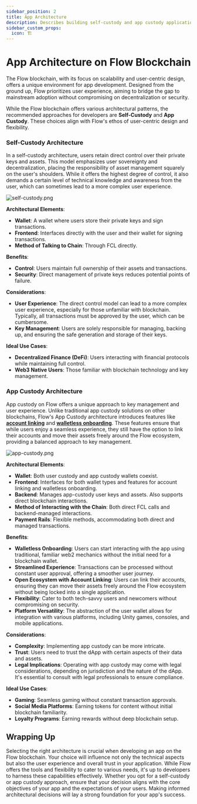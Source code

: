 ```yaml
---
sidebar_position: 2
title: App Architecture
description: Describes building self-custody and app custody applications on Flow Blockchain.
sidebar_custom_props:
  icon: 🏗️
---
```


# App Architecture on Flow Blockchain

The Flow blockchain, with its focus on scalability and user-centric design, offers a unique environment for app development. Designed from the ground up, Flow prioritizes user experience, aiming to bridge the gap to mainstream adoption without compromising on decentralization or security.

While the Flow blockchain offers various architectural patterns, the recommended approaches for developers are **Self-Custody** and **App Custody**. These choices align with Flow's ethos of user-centric design and flexibility.

### **Self-Custody Architecture**

In a self-custody architecture, users retain direct control over their private keys and assets. This model emphasizes user sovereignty and decentralization, placing the responsibility of asset management squarely on the user's shoulders. While it offers the highest degree of control, it also demands a certain level of technical knowledge and awareness from the user, which can sometimes lead to a more complex user experience.

![self-custody.png](self-custody.png)

**Architectural Elements**:

- **Wallet**: A wallet where users store their private keys and sign transactions.
- **Frontend**: Interfaces directly with the user and their wallet for signing transactions.
- **Method of Talking to Chain**: Through FCL directly.

**Benefits**:

- **Control**: Users maintain full ownership of their assets and transactions.
- **Security**: Direct management of private keys reduces potential points of failure.

**Considerations**:

- **User Experience**: The direct control model can lead to a more complex user experience, especially for those unfamiliar with blockchain. Typically, all transactions must be approved by the user, which can be cumbersome.
- **Key Management**: Users are solely responsible for managing, backing up, and ensuring the safe generation and storage of their keys.

**Ideal Use Cases**:

- **Decentralized Finance (DeFi)**: Users interacting with financial protocols while maintaining full control.
- **Web3 Native Users**: Those familiar with blockchain technology and key management.

### **App Custody Architecture**

App custody on Flow offers a unique approach to key management and user experience. Unlike traditional app custody solutions on other blockchains, Flow's App Custody architecture introduces features like **[account linking](../../advanced-concepts/account-linking/index.md)** and **[walletless onboarding](../../advanced-concepts/account-linking/child-accounts.md)**. These features ensure that while users enjoy a seamless experience, they still have the option to link their accounts and move their assets freely around the Flow ecosystem, providing a balanced approach to key management.

![app-custody.png](app-custody.png)

**Architectural Elements**:

- **Wallet**: Both user custody and app custody wallets coexist.
- **Frontend**: Interfaces for both wallet types and features for account linking and walletless onboarding.
- **Backend**: Manages app-custody user keys and assets.  Also supports direct blockchain interactions.
- **Method of Interacting with the Chain**: Both direct FCL calls and backend-managed interactions.
- **Payment Rails**: Flexible methods, accommodating both direct and managed transactions.

**Benefits**:

- **Walletless Onboarding**: Users can start interacting with the app using traditional, familiar web2 mechanics without the initial need for a blockchain wallet.
- **Streamlined Experience**: Transactions can be processed without constant user approval, offering a smoother user journey.
- **Open Ecosystem with Account Linking**: Users can link their accounts, ensuring they can move their assets freely around the Flow ecosystem without being locked into a single application.
- **Flexibility**: Cater to both tech-savvy users and newcomers without compromising on security.
- **Platform Versatility**: The abstraction of the user wallet allows for integration with various platforms, including Unity games, consoles, and mobile applications.

**Considerations**:

- **Complexity**: Implementing app custody can be more intricate.
- **Trust**: Users need to trust the dApp with certain aspects of their data and assets.
- **Legal Implications**: Operating with app custody may come with legal considerations, depending on jurisdiction and the nature of the dApp. It's essential to consult with legal professionals to ensure compliance.

**Ideal Use Cases**:

- **Gaming**: Seamless gaming without constant transaction approvals.
- **Social Media Platforms**: Earning tokens for content without initial blockchain familiarity.
- **Loyalty Programs**: Earning rewards without deep blockchain setup.

## Wrapping Up

Selecting the right architecture is crucial when developing an app on the Flow blockchain. Your choice will influence not only the technical aspects but also the user experience and overall trust in your application. While Flow offers the tools and flexibility to cater to various needs, it's up to developers to harness these capabilities effectively. Whether you opt for a self-custody or app custody approach, ensure that your decision aligns with the core objectives of your app and the expectations of your users. Making informed architectural decisions will lay a strong foundation for your app's success.
